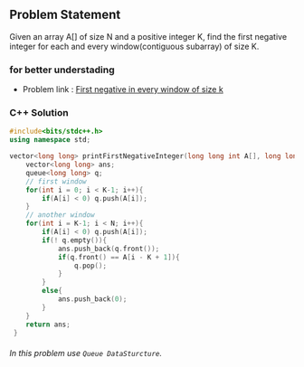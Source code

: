 ## Problem Statement

Given an array A[] of size N and a positive integer K, find the first negative integer for each and every window(contiguous subarray) of size K.


### for better understading
- Problem link : [First negative in every window of size k
](https://www.geeksforgeeks.org/problems/first-negative-integer-in-every-window-of-size-k3345/1?page=1&category=sliding-window&status=solved&sortBy=difficulty)

### C++ Solution

```cpp
#include<bits/stdc++.h>
using namespace std;

vector<long long> printFirstNegativeInteger(long long int A[], long long int N,long long int K) {
    vector<long long> ans;
    queue<long long> q;
    // first window
    for(int i = 0; i < K-1; i++){
        if(A[i] < 0) q.push(A[i]);
    }
    // another window
    for(int i = K-1; i < N; i++){
        if(A[i] < 0) q.push(A[i]);
        if(! q.empty()){
            ans.push_back(q.front());
            if(q.front() == A[i - K + 1]){
                q.pop();
            }
        }
        else{
            ans.push_back(0);
        }
    }
    return ans;
 }
```
###### In this problem use `Queue DataSturcture`. 